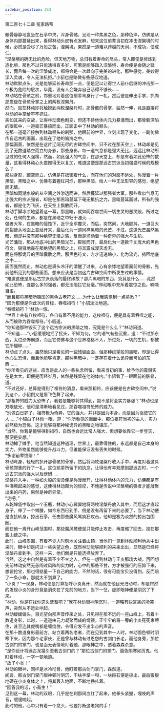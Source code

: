 ```yaml
---
sidebar_position: 253
---
```

 第二百七十二章 冤家路窄


骸骨静静地盘坐在石亭中央，浑身骨骼，呈现一种焦黑之色，那种色泽，仿佛是从身体内部蔓延出来，看得林动头皮有点发麻，想来这位前辈当初在冲击涅槃境的时候，必然是受尽了万般之苦，涅槃境，果然是一道难以跨越的天涧，不成功，便成仁。  
“涅槃境的确无比的危险，但天地万物，总归有着寿命的尽头，常人即便是修炼到造化境，那也不过只能活得百多岁，可若是能够踏入涅槃境，寿命便是会随之延长，而且每一次的涅槃成功，都将会是一次趋向于完美的进化，那种感觉，美妙得深入灵魂，令人无法抗拒。”小貂也是略微有些感叹地道。  
林动默默点头，光是能够延长寿命那一点，便是足以让得世人前仆后继的冲击那一个极为危险的层次，毕竟，没有人会嫌弃自己活得不够长……  
林动站在骨骸之前，郑重地对着这位前辈弯身行了一礼，然后便是伸出手掌，抓向那盘旋在骨骸骨掌之上的两枚涅槃丹。  
然而，就在林动即将触摸到两枚涅槃丹时，那骨骸的骨掌，猛然一伸，竟是直接将林动的手掌给牢牢抓住。  
突如其来的变故，让得林动面色剧变，但还不待他体内元力暴涌而出，那骨骸深陷的眼眶中，一道毫芒暴掠而出，正面击中了林动的额头。  
在那一道毫芒接触到林动额头的刹那，他眼前的世界，立刻出现了变化，一副仿佛传自远古的画面，出现在了他的脑海之中。  
那幅画面，依然是在这片辽阔无尽的古碑空间中，只不过在那天空上，林动却是见到了无数道踏空而立的身影，那些身影，每一道气息都是强大无比，远远比林动所见过的任何人强横，然而，如此强大的气息，在那天空上，却是有着如此恐怖的数量，这看得林动心头震撼得无以复加，难道这便是那远古宗派当初强盛时候的规模么？  
那些身影，踏空而立，仿佛是在抵御着什么，而在他们的对面不远处，弥漫着一片黑暗，黑暗之中，仿佛有着猩红闪烁，那种黑暗，给人一种无法形容的感觉，绝望而无情。  
黑暗如同潮水般的从空间之外渗透而进，然后蔓延过那强者大军，那些看似气息无比强大的宗派强者，却是在那黑暗蔓延下毫无抵抗之力，黑暗蔓延而过，所有的强者，都是化为飞灰，在天空上飘散而开。  
林动手脚冰凉地望着这一幕，那黑暗，就如同吞噬世间一切生灵的恶灵般，所过之处，任何的生命，都是在黑暗之中归于湮灭……  
强者大军，在黑暗的侵蚀下，近乎全军覆灭，而后，突然间，大地颤抖，一道巨大的裂缝从地面上蔓延开来，最后化为一道同样黑暗的光芒，不过，这道光芒虽然黑暗，但却并没有那种绝望无情之感，反而是涌动着一种奇异的强大与生机。  
光芒涌动，那从地底冲出的黑暗光芒，膨胀而开，最后化为一道数千丈庞大的黑色符文，狠狠地轰在那绝望的黑暗之上，将其震成漫天虚无。  
而在将那诡异的黑暗震散之后，那黑色符文，方才迅速缩小，化为流光，掠回地底之中……  
画面戛然而止，林动也是满头冷汗的清醒了过来，心有余悸地望着面前的骨骸，先前他所见到的那些画面，想来应该是当初这片古碑空间中所发生过的事情。  
“难道这便是那远古宗派衰落的最终缘故？那片黑暗的东西，究竟是什么……竟然如此恐怖，连那么多的强者，都无法阻拦它丝毫。”林动眼中充斥着震惊之色，喃喃自语。  
“而且那将黑暗所镇压的黑色古老符文……为什么让我感觉到一点熟悉？”  
“因为那便是你此次的目标，吞噬祖符！”小貂淡淡地道。  
“吞噬祖符？”林动一惊。  
“世界上共有八枚祖符，各自有着不用的能力，这枚祖符，便是具有着吞噬之能，从而被称为吞噬祖符。”小貂道。  
“你知道那种毁灭了这个远古宗派的黑暗之物，究竟是什么么？”林动问道。  
“不知道……”小貂缓缓地摇了摇头，不知为何，它的语气有些沉重，道：“不过那东西，太过恐怖霸道，而且它仿佛与这个世界格格不入，所过处，一切的生机，都被它所碾碎……”  
林动点了点头，虽然他只是看见的一些残留画面，但那种绝望般的黑暗，却是让得他心生恐惧，而且他能够肯定，那种黑暗中，一定存在着什么诡异而可怕的东西……  
“你所看见的这些，应当是此人的一些执念所留，看来当初的事，给予他的震慑实在是太大，即便是历经岁月，依然是残留在他的体内。”小貂看了一眼面前的骸骨，道。  
“不过还好，总算是得到了祖符的消息，看来那祖符，应该便是在古碑空间中。”说到这个，小貂倒又是眉飞色舞了起来。  
“那祖符的威力太恐怖了，我若是能够将其得到，岂不是将会实力暴涨？”林动也是双眼放光，他可是清晰地看见过，那吞噬祖符恐怖的威力。  
“别做白日梦了，祖符极为奇异，它的强大，并非是因为本身，而是因为驱使它的人……”小貂白了林动一眼，道：“你所看见的画面中，那位祖符当初的主人，实力必然极为恐怖，这才能够将那神秘诡异的黑暗之物镇压。”  
“当然，你若是能够得到祖符，自然也会远比常人强大，但想要依靠它一步登天，那便是妄想。”  
林动摊了摊手，他当然知道这种道理，世界上，最靠得住的，永远都是自己本身的实力，外物虽然能够提升战斗力，但谁能保证没有丢失的时候。  
“多谢前辈馈赠！”  
林动弯身，轻轻的扒开那骨骸的骨掌，然后将两枚涅槃丹收入手中，再度对着这具骨骸郑重的行了一礼，这位前辈所留下的执念，让得他有幸观摩到那远古时，一个远古宗派的强大以及磅礴……  
涅槃丹入手，一种如火般的滚烫便是弥漫而开，让得林动体内的元力，仿佛都是有种沸腾起来的感觉，这使得林动颇为的惊叹，不愧是传说中涅槃境的强者才能凝聚出来的丹药，果然是神奇异常。  
“走吧。”  
从乾坤袋中取出一个玉瓶，林动小心翼翼地将两枚涅槃丹放入其中，而后这才直起身子，伸了一个懒腰，如今东西已到手，倒是没有再留下来的必要了，当下林动便是直接转身，掠出石亭，任由那些魔风鹫疯狂攻击，他却是极为淡然的掠出包围圈。  
而在他一离开山峰范围时，那些魔风鹫便是只能停止攻击，再度缩了回去，挂在那些山缝之中。  
此时，山峰周围，有着不少人时刻地关注着山顶，当他们一见到林动顺利地从中出来时，眼中却是闪过一些失望之色，既然林动能够顺利的来来出出，显然是已经将涅槃丹拿到手，这样一来，他们倒是只能选择放弃了。  
当然，这之中自然是有着不少不甘之人，但在一想到林动与王炎那场大战，再回想先前林动安然无恙闯过风阵的实力时，心中的那些不甘，方才被强行的压抑下来，想要抢宝，那也得掂量一下自己的能力，不然的话，很有可能宝贝没得到，反而赔了一条小命，那就太不划算了。  
“小炎？”一现身，林动便是打算招呼小炎离开，然而就在他目光扫动时，却是愕然的发现小炎的身形竟是消失在了先前的地方，当下一怔，旋即眼神便是阴沉了下来。  
“林动，你是在找你这头孽畜吧？”就在林动眼神阴沉时，一道略有些耳熟的冷笑声，突然从不远处响起。  
林动缓缓偏头，目光望向那声音传来之处，只见得在那不远的一座山峰上，有着十数道身影，此时，一道道由元力凝聚而成的绳锁，正牢牢的将一旁的小炎死死束缚住，甚至连其虎嘴都是缠绕住，令得它发不出半点的声音。  
在那十数道身影最前方，站立着两名老者，而在见到其中一人时，林动面色顿时阴寒下来，因为那个老家伙，正是曾与林动有过恩怨的古剑门长老，而他身旁，那位古剑门的掌门，也是面无表情地盯着他，那眼神之中，透着森森杀意。  
“是你设计将远古龙猿引至我古剑门的？”那位古剑门的掌门，面色阴寒如厉鬼，他盯着林动，一字一顿地道。  
“放了小炎！”  
林动的眼神，同样是冰冷彻骨，他盯着那古剑门掌门，森然道。  
闻言，那古剑门掌门眼神顿时阴沉，干枯手掌一甩，一块巨石便是掠出，最后狠狠地砸在小炎身体之上，将其轰入地面，不断地挣扎着。  
“回答我的话，小畜生！”  
见到这一幕，林动的双眼，几乎是在刹那间血红了起来，他拳头紧握，嘎吱的声音，缓缓响起。  
此时的他，心中只有着一个念头，他要打断这老狗的手！  
  
  
